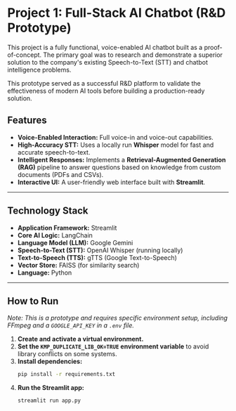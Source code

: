 # Project 1: Full-Stack AI Chatbot (R&D Prototype)

This project is a fully functional, voice-enabled AI chatbot built as a proof-of-concept. The primary goal was to research and demonstrate a superior solution to the company's existing Speech-to-Text (STT) and chatbot intelligence problems.

This prototype served as a successful R&D platform to validate the effectiveness of modern AI tools before building a production-ready solution.


## Features

-   **Voice-Enabled Interaction:** Full voice-in and voice-out capabilities.
-   **High-Accuracy STT:** Uses a locally run **Whisper** model for fast and accurate speech-to-text.
-   **Intelligent Responses:** Implements a **Retrieval-Augmented Generation (RAG)** pipeline to answer questions based on knowledge from custom documents (PDFs and CSVs).
-   **Interactive UI:** A user-friendly web interface built with **Streamlit**.

---

## Technology Stack

-   **Application Framework:** Streamlit
-   **Core AI Logic:** LangChain
-   **Language Model (LLM):** Google Gemini
-   **Speech-to-Text (STT):** OpenAI Whisper (running locally)
-   **Text-to-Speech (TTS):** gTTS (Google Text-to-Speech)
-   **Vector Store:** FAISS (for similarity search)
-   **Language:** Python

---

## How to Run

_Note: This is a prototype and requires specific environment setup, including FFmpeg and a `GOOGLE_API_KEY` in a `.env` file._

1.  **Create and activate a virtual environment.**
2.  **Set the `KMP_DUPLICATE_LIB_OK=TRUE` environment variable** to avoid library conflicts on some systems.
3.  **Install dependencies:**
    ```bash
    pip install -r requirements.txt
    ```
4.  **Run the Streamlit app:**
    ```bash
    streamlit run app.py
    ```
